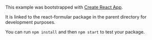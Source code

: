 This example was bootstrapped with [Create React App](https://github.com/facebook/create-react-app).

It is linked to the react-formular package in the parent directory for development purposes.

You can run `npm install` and then `npm start` to test your package.
